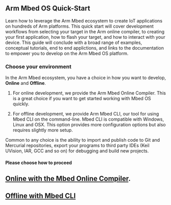 <h2 id="quick-start">Arm Mbed OS Quick-Start</h2>

Learn how to leverage the Arm Mbed ecosystem to create IoT applications on hundreds of Arm platforms. This quick start will cover development workflows from selecting your target in the Arm online compiler, to creating your first application, how to flash your target, and how to interact with your device. This guide will conclude with a broad range of examples, conceptual tutorials, end to end applictions, and links to the documentation to empower you to develop on the Arm Mbed OS platform.

<h3 id="choose-environment">Choose your environment</h3>

In the Arm Mbed ecosystem, you have a choice in how you want to develop, **Online** and **Offline**.

1) For online development, we provide the Arm Mbed Online Compiler. This is a great choice if you want to get started working with Mbed OS quickly.

2) For offline development, we provide Arm Mbed CLI, our tool for using Mbed CLI on the command-line. Mbed CLI is compatible with Windows, Linux and OSX. This option provides more configuration options but also requires slightly more setup.

Common to any choice is the ability to import and publish code to Git and Mercurial repositories, export your programs to third party IDEs (Keil UVision, IAR, GCC and so on) for debugging and build new projects.

#### Please choose how to proceed

## [Online with the Mbed Online Compiler](quick-start-online.html). 
## [Offline with Mbed CLI](quick-start-offline.html) 
